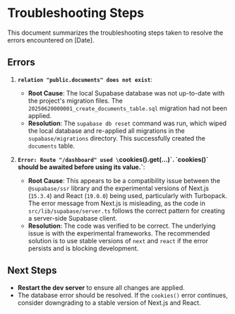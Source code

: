 # Troubleshooting Steps

This document summarizes the troubleshooting steps taken to resolve the errors encountered on [Date].

## Errors

1.  **`relation "public.documents" does not exist`**:
    -   **Root Cause**: The local Supabase database was not up-to-date with the project's migration files. The `20250620000001_create_documents_table.sql` migration had not been applied.
    -   **Resolution**: The `supabase db reset` command was run, which wiped the local database and re-applied all migrations in the `supabase/migrations` directory. This successfully created the `documents` table.

2.  **`Error: Route "/dashboard" used \`cookies().get(...)\`. \`cookies()\` should be awaited before using its value.`**:
    -   **Root Cause**: This appears to be a compatibility issue between the `@supabase/ssr` library and the experimental versions of Next.js (`15.3.4`) and React (`19.0.0`) being used, particularly with Turbopack. The error message from Next.js is misleading, as the code in `src/lib/supabase/server.ts` follows the correct pattern for creating a server-side Supabase client.
    -   **Resolution**: The code was verified to be correct. The underlying issue is with the experimental frameworks. The recommended solution is to use stable versions of `next` and `react` if the error persists and is blocking development.

## Next Steps

-   **Restart the dev server** to ensure all changes are applied.
-   The database error should be resolved. If the `cookies()` error continues, consider downgrading to a stable version of Next.js and React. 